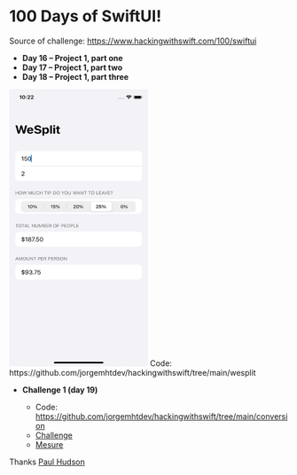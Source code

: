 # 100 Days of SwiftUI!

Source of challenge: https://www.hackingwithswift.com/100/swiftui

- **Day 16 – Project 1, part one**
- **Day 17 – Project 1, part two**
- **Day 18 – Project 1, part three**
<img src="https://github.com/jorgemhtdev/hackingwithswift/blob/main/wesplit/wesplit.png" width="250" height="500">
Code: https://github.com/jorgemhtdev/hackingwithswift/tree/main/wesplit

- **Challenge 1 (day 19)**

  - Code: https://github.com/jorgemhtdev/hackingwithswift/tree/main/conversion 
  - [Challenge](https://www.hackingwithswift.com/100/swiftui/19) 
  - [Mesure](https://developer.apple.com/documentation/foundation/measurement)


Thanks [Paul Hudson](https://twitter.com/twostraws)
